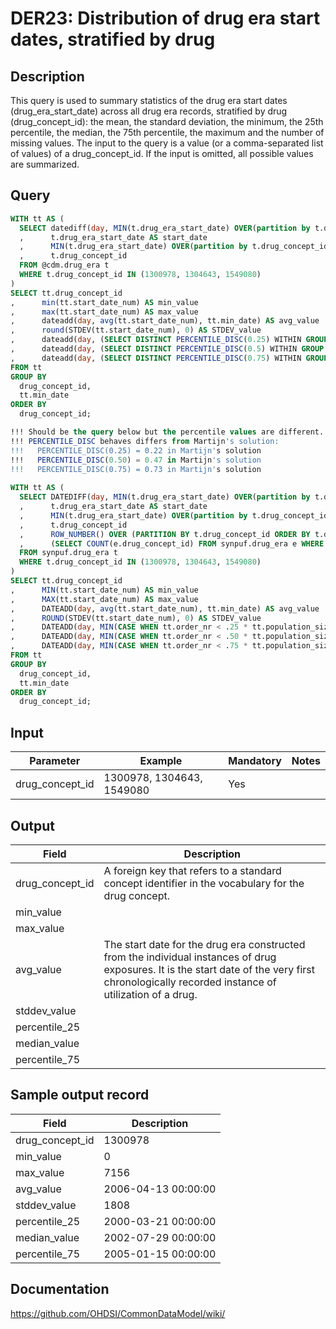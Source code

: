 <!---
Group:drug era
Name:DER23 Distribution of drug era start dates, stratified by drug
Author:Patrick Ryan
CDM Version: 5.0
-->

# DER23: Distribution of drug era start dates, stratified by drug

## Description
This query is used to summary statistics of the drug era start dates (drug_era_start_date) across all drug era records, stratified by drug (drug_concept_id): the mean, the standard deviation, the minimum, the 25th percentile, the median, the 75th percentile, the maximum and the number of missing values. The input to the query is a value (or a comma-separated list of values) of a drug_concept_id. If the input is omitted, all possible values are summarized.

## Query
```sql
WITH tt AS (
  SELECT datediff(day, MIN(t.drug_era_start_date) OVER(partition by t.drug_concept_id), t.drug_era_start_date) AS start_date_num
  ,      t.drug_era_start_date AS start_date
  ,      MIN(t.drug_era_start_date) OVER(partition by t.drug_concept_id) min_date
  ,      t.drug_concept_id
  FROM @cdm.drug_era t
  WHERE t.drug_concept_id IN (1300978, 1304643, 1549080)
)
SELECT tt.drug_concept_id
,      min(tt.start_date_num) AS min_value
,      max(tt.start_date_num) AS max_value
,      dateadd(day, avg(tt.start_date_num), tt.min_date) AS avg_value
,      round(STDEV(tt.start_date_num), 0) AS STDEV_value
,      dateadd(day, (SELECT DISTINCT PERCENTILE_DISC(0.25) WITHIN GROUP(ORDER BY tt.start_date_num) OVER() FROM tt), tt.min_date) AS percentile_25
,      dateadd(day, (SELECT DISTINCT PERCENTILE_DISC(0.5) WITHIN GROUP (ORDER BY tt.start_date_num) OVER() FROM tt), tt.min_date) AS median_value
,      dateadd(day, (SELECT DISTINCT PERCENTILE_DISC(0.75) WITHIN GROUP (ORDER BY tt.start_date_num) OVER() FROM tt), tt.min_date) AS percentile_75
FROM tt
GROUP BY
  drug_concept_id,
  tt.min_date
ORDER BY
  drug_concept_id;

!!! Should be the query below but the percentile values are different.
!!! PERCENTILE_DISC behaves differs from Martijn's solution:
!!!   PERCENTILE_DISC(0.25) = 0.22 in Martijn's solution
!!!   PERCENTILE_DISC(0.50) = 0.47 in Martijn's solution
!!!   PERCENTILE_DISC(0.75) = 0.73 in Martijn's solution
  
WITH tt AS (
  SELECT DATEDIFF(day, MIN(t.drug_era_start_date) OVER(partition by t.drug_concept_id), t.drug_era_start_date) AS start_date_num
  ,      t.drug_era_start_date AS start_date
  ,      MIN(t.drug_era_start_date) OVER(partition by t.drug_concept_id) min_date
  ,      t.drug_concept_id
  ,      ROW_NUMBER() OVER (PARTITION BY t.drug_concept_id ORDER BY t.drug_era_start_date) AS order_nr
  ,      (SELECT COUNT(e.drug_concept_id) FROM synpuf.drug_era e WHERE e.drug_concept_id = t. drug_concept_id) AS population_size
  FROM synpuf.drug_era t
  WHERE t.drug_concept_id IN (1300978, 1304643, 1549080)
)
SELECT tt.drug_concept_id
,      MIN(tt.start_date_num) AS min_value
,      MAX(tt.start_date_num) AS max_value
,      DATEADD(day, avg(tt.start_date_num), tt.min_date) AS avg_value
,      ROUND(STDEV(tt.start_date_num), 0) AS STDEV_value
,      DATEADD(day, MIN(CASE WHEN tt.order_nr < .25 * tt.population_size THEN 9999 ELSE tt.start_date_num END), tt.min_date) AS percentile_25
,      DATEADD(day, MIN(CASE WHEN tt.order_nr < .50 * tt.population_size THEN 9999 ELSE tt.start_date_num END), tt.min_date) AS median_value
,      DATEADD(day, MIN(CASE WHEN tt.order_nr < .75 * tt.population_size THEN 9999 ELSE tt.start_date_num END), tt.min_date) AS percentile_75
FROM tt
GROUP BY
  drug_concept_id,
  tt.min_date
ORDER BY
  drug_concept_id;
```

## Input

| Parameter |  Example |  Mandatory |  Notes |
| --- | --- | --- | --- |
| drug_concept_id | 1300978, 1304643, 1549080 | Yes |   |

## Output

| Field |  Description |
| --- | --- |
| drug_concept_id | A foreign key that refers to a standard concept identifier in the vocabulary for the drug concept. |
| min_value |   |
| max_value |   |
| avg_value | The start date for the drug era constructed from the individual instances of drug exposures. It is the start date of the very first chronologically recorded instance of utilization of a drug. |
| stddev_value |   |
| percentile_25 |      |
| median_value |      |
| percentile_75 |      |

## Sample output record

| Field |  Description |
| --- | --- |
| drug_concept_id | 1300978 |
| min_value | 0 |
| max_value | 7156 |
| avg_value | 2006-04-13 00:00:00 |
| stddev_value | 1808 |
| percentile_25 | 2000-03-21 00:00:00 |
| median_value | 2002-07-29 00:00:00 |
| percentile_75 | 2005-01-15 00:00:00 |



## Documentation
https://github.com/OHDSI/CommonDataModel/wiki/
